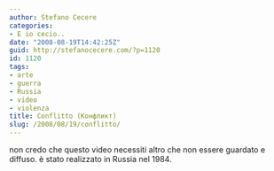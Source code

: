 ```yaml
---
author: Stefano Cecere
categories:
- E io cecio..
date: "2008-08-19T14:42:25Z"
guid: http://stefanocecere.com/?p=1120
id: 1120
tags:
- arte
- guerra
- Russia
- video
- violenza
title: Conflitto (Конфликт)
slug: /2008/08/19/conflitto/
---
```


non credo che questo video necessiti altro che non essere guardato e diffuso. è stato realizzato in Russia nel 1984.
